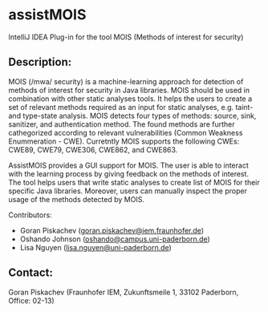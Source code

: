# assistMOIS
IntelliJ IDEA Plug-in for the tool MOIS (Methods of interest for security)

Description: 
-------------
MOIS (/mwa/ security) is a machine-learning approach for detection of methods of interest for security in Java libraries. 
MOIS should be used in combination with other static analyses tools. It helps the users to create a set of relevant methods required as an input for static analyses, e.g. taint- and type-state analysis. 
MOIS detects four types of methods: source, sink, sanitizer, and authentication method. 
The found methods are further cathegorized according to relevant vulnerabilities (Common Weakness Enummeration  - CWE). Curretntly MOIS supports the following CWEs: CWE89, CWE79, CWE306, CWE862, and CWE863. 

AssistMOIS provides a GUI support for MOIS. The user is able to interact with the learning process by giving feedback on the methods of interest. 
The tool helps users that write static analyses to create list of MOIS for their specific Java libraries. 
Moreover, users can manually inspect the proper usage of the methods detected by MOIS. 


Contributors:
* Goran Piskachev (goran.piskachev@iem.fraunhofer.de)
* Oshando Johnson (oshando@campus.uni-paderborn.de)
* Lisa Nguyen (lisa.nguyen@uni-paderborn.de)


Contact: 
-------------
Goran Piskachev (Fraunhofer IEM, Zukunftsmeile 1, 33102 Paderborn, Office: 02-13)
